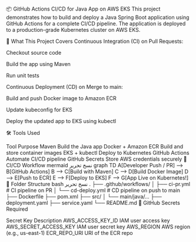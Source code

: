 📦 GitHub Actions CI/CD for Java App on AWS EKS
This project demonstrates how to build and deploy a Java Spring Boot application using GitHub Actions for a complete CI/CD pipeline. The application is deployed to a production-grade Kubernetes cluster on AWS EKS.

🚀 What This Project Covers
Continuous Integration (CI) on Pull Requests:

Checkout source code

Build the app using Maven

Run unit tests

Continuous Deployment (CD) on Merge to main:

Build and push Docker image to Amazon ECR

Update kubeconfig for EKS

Deploy the updated app to EKS using kubectl

🛠️ Tools Used

Tool	Purpose
Maven	Build the Java app
Docker + Amazon ECR	Build and store container images
EKS + kubectl	Deploy to Kubernetes
GitHub Actions	Automate CI/CD pipeline
GitHub Secrets	Store AWS credentials securely
🧱 CI/CD Workflow
mermaid
نسخ
تحرير
graph TD
A[Developer Push / PR] --> B[GitHub Actions]
B --> C[Build with Maven]
C --> D[Build Docker Image]
D --> E[Push to ECR]
E --> F[Deploy to EKS]
F --> G[App Live on Kubernetes!]
📁 Folder Structure
bash
نسخ
تحرير
.
├── .github/workflows/
│   ├── ci-pr.yml       # CI pipeline on PR
│   └── cd-deploy.yml   # CD pipeline on push to main
├── Dockerfile
├── pom.xml
├── src/
│   └── main/java/...
├── deployment.yaml
├── service.yaml
└── README.md
🔐 GitHub Secrets Required

Secret Key	Description
AWS_ACCESS_KEY_ID	IAM user access key
AWS_SECRET_ACCESS_KEY	IAM user secret key
AWS_REGION	AWS region (e.g., us-east-1)
ECR_REPO_URI	URI of the ECR repo
